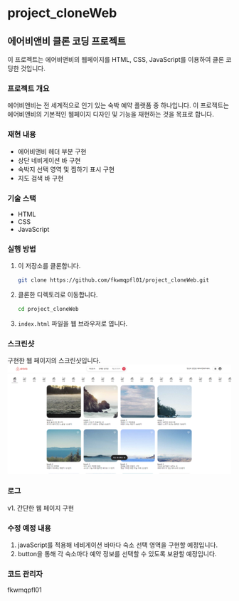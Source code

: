 # project_cloneWeb

## 에어비앤비 클론 코딩 프로젝트

이 프로젝트는 에어비앤비의 웹페이지를 HTML, CSS, JavaScript를 이용하여 클론 코딩한 것입니다.

### 프로젝트 개요

에어비앤비는 전 세계적으로 인기 있는 숙박 예약 플랫폼 중 하나입니다. 이 프로젝트는 에어비앤비의 기본적인 웹페이지 디자인 및 기능을 재현하는 것을 목표로 합니다.

### 재현 내용

- 에어비앤비 헤더 부분 구현
- 상단 네비게이션 바 구현
- 숙박지 선택 영역 및 찜하기 표시 구현
- 지도 검색 바 구현

### 기술 스택

- HTML
- CSS
- JavaScript

### 실행 방법

1. 이 저장소를 클론합니다.

    ```bash
    git clone https://github.com/fkwmqpfl01/project_cloneWeb.git
    ```

2. 클론한 디렉토리로 이동합니다.

    ```bash
    cd project_cloneWeb
    ```

3. `index.html` 파일을 웹 브라우저로 엽니다.

### 스크린샷
구현한 웹 페이지의 스크린샷입니다.
![screenshot](./screenshot.png)

### 로그
v1. 간단한 웹 페이지 구현

### 수정 예정 내용
 1. javaScript를 적용해 네비게이션 바마다 숙소 선택 영역을 구현할 예정입니다. 
 2. button을 통해 각 숙소마다 예약 정보를 선택할 수 있도록 보완할 예정입니다.

### 코드 관리자
fkwmqpfl01
